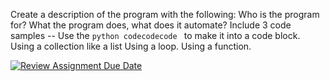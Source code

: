 Create a description of the program with the following:
Who is the program for?
What the program does, what does it automate?
Include 3 code samples -- Use the ```python codecodecode ``` to make it into a code block.
Using a collection like a list
Using a loop.
Using a function.


[![Review Assignment Due Date](https://classroom.github.com/assets/deadline-readme-button-22041afd0340ce965d47ae6ef1cefeee28c7c493a6346c4f15d667ab976d596c.svg)](https://classroom.github.com/a/Y49tTL6w)
